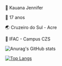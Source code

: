 👧 Kauana Jennifer

🎉 17 anos

🌏 Cruzeiro do Sul - Acre

🏫 IFAC - Campus CZS

![Anurag's GitHub stats](https://github-readme-stats.vercel.app/api?username=anuraghazra&theme=dracula&show_icons=true)

[![Top Langs](https://github-readme-stats.vercel.app/api/top-langs/?username=anuraghazra&layout=donut)](https://github.com/anuraghazra/github-readme-stats)
